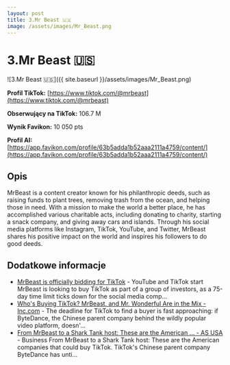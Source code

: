 ```yaml
---
layout: post
title: 3.Mr Beast 🇺🇸
image: /assets/images/Mr_Beast.png
---
```


# 3.Mr Beast 🇺🇸

![3.Mr Beast 🇺🇸]({{ site.baseurl }}/assets/images/Mr_Beast.png)

**Profil TikTok:** [https://www.tiktok.com/@mrbeast](https://www.tiktok.com/@mrbeast)

**Obserwujący na TikTok:** 106.7 M

**Wynik Favikon:** 10 050 pts

**Profil AI:** [https://app.favikon.com/profile/63b5adda1b52aaa2111a4759/content/](https://app.favikon.com/profile/63b5adda1b52aaa2111a4759/content/)

## Opis

MrBeast is a content creator known for his philanthropic deeds, such as raising funds to plant trees, removing trash from the ocean, and helping those in need. With a mission to make the world a better place, he has accomplished various charitable acts, including donating to charity, starting a snack company, and giving away cars and islands. Through his social media platforms like Instagram, TikTok, YouTube, and Twitter, MrBeast shares his positive impact on the world and inspires his followers to do good deeds.

## Dodatkowe informacje

- [MrBeast is officially bidding for TikTok](https://www.cnn.com/2025/01/21/business/mr-beast-buy-tiktok-ceo/index.html) - YouTube and TikTok start MrBeast is looking to buy TikTok as part of a group of investors, as a 75-day time limit ticks down for the social media comp...
- [Who's Buying TikTok? MrBeast, and Mr. Wonderful Are in the Mix - Inc.com](https://www.inc.com/brian-contreras/tiktok-buyer-billionaires-mrbeast-mr-wonderful-elon-musk-trump-reid-rasner/91170022) - The deadline for TikTok to find a buyer is fast approaching: if ByteDance, the Chinese parent company behind the wildly popular video platform, doesn'...
- [From MrBeast to a Shark Tank host: These are the American ... - AS USA](https://en.as.com/latest_news/from-mrbeast-to-a-shark-tank-host-these-are-the-american-companies-that-could-buy-tiktok-n/) - Business From MrBeast to a Shark Tank host: These are the American companies that could buy TikTok. TikTok's Chinese parent company ByteDance has unti...

